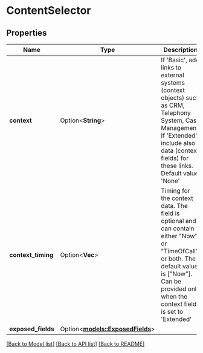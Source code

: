 # ContentSelector

## Properties

Name | Type | Description | Notes
------------ | ------------- | ------------- | -------------
**context** | Option<**String**> | If 'Basic', add links to external systems (context objects) such as CRM, Telephony System, Case Management. If 'Extended' include also data (context fields) for these links. Default value 'None' | [optional]
**context_timing** | Option<**Vec<String>**> | Timing for the context data. The field is optional and can contain either \"Now\" or \"TimeOfCall\" or both. The default value is [\"Now\"]. Can be provided only when the context field is set to 'Extended' | [optional]
**exposed_fields** | Option<[**models::ExposedFields**](ExposedFields.md)> |  | [optional]

[[Back to Model list]](../README.md#documentation-for-models) [[Back to API list]](../README.md#documentation-for-api-endpoints) [[Back to README]](../README.md)


